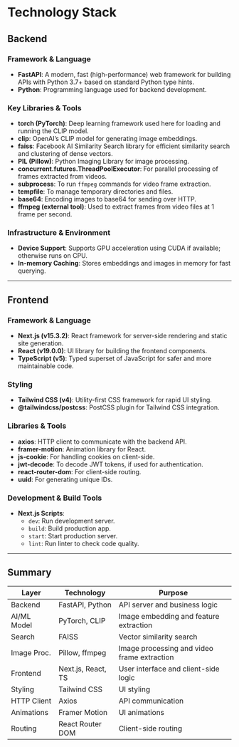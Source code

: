 # Technology Stack

## Backend

### Framework & Language
- **FastAPI**: A modern, fast (high-performance) web framework for building APIs with Python 3.7+ based on standard Python type hints.
- **Python**: Programming language used for backend development.

### Key Libraries & Tools
- **torch (PyTorch)**: Deep learning framework used here for loading and running the CLIP model.
- **clip**: OpenAI’s CLIP model for generating image embeddings.
- **faiss**: Facebook AI Similarity Search library for efficient similarity search and clustering of dense vectors.
- **PIL (Pillow)**: Python Imaging Library for image processing.
- **concurrent.futures.ThreadPoolExecutor**: For parallel processing of frames extracted from videos.
- **subprocess**: To run `ffmpeg` commands for video frame extraction.
- **tempfile**: To manage temporary directories and files.
- **base64**: Encoding images to base64 for sending over HTTP.
- **ffmpeg (external tool)**: Used to extract frames from video files at 1 frame per second.

### Infrastructure & Environment
- **Device Support**: Supports GPU acceleration using CUDA if available; otherwise runs on CPU.
- **In-memory Caching**: Stores embeddings and images in memory for fast querying.

---

## Frontend

### Framework & Language
- **Next.js (v15.3.2)**: React framework for server-side rendering and static site generation.
- **React (v19.0.0)**: UI library for building the frontend components.
- **TypeScript (v5)**: Typed superset of JavaScript for safer and more maintainable code.

### Styling
- **Tailwind CSS (v4)**: Utility-first CSS framework for rapid UI styling.
- **@tailwindcss/postcss**: PostCSS plugin for Tailwind CSS integration.

### Libraries & Tools
- **axios**: HTTP client to communicate with the backend API.
- **framer-motion**: Animation library for React.
- **js-cookie**: For handling cookies on client-side.
- **jwt-decode**: To decode JWT tokens, if used for authentication.
- **react-router-dom**: For client-side routing.
- **uuid**: For generating unique IDs.

### Development & Build Tools
- **Next.js Scripts**:
  - `dev`: Run development server.
  - `build`: Build production app.
  - `start`: Start production server.
  - `lint`: Run linter to check code quality.

---

## Summary

| Layer       | Technology            | Purpose                                    |
|-------------|----------------------|--------------------------------------------|
| Backend     | FastAPI, Python      | API server and business logic               |
| AI/ML Model | PyTorch, CLIP        | Image embedding and feature extraction     |
| Search      | FAISS                | Vector similarity search                     |
| Image Proc. | Pillow, ffmpeg       | Image processing and video frame extraction |
| Frontend    | Next.js, React, TS   | User interface and client-side logic       |
| Styling     | Tailwind CSS         | UI styling                                 |
| HTTP Client | Axios                | API communication                           |
| Animations  | Framer Motion        | UI animations                              |
| Routing     | React Router DOM     | Client-side routing                         |

